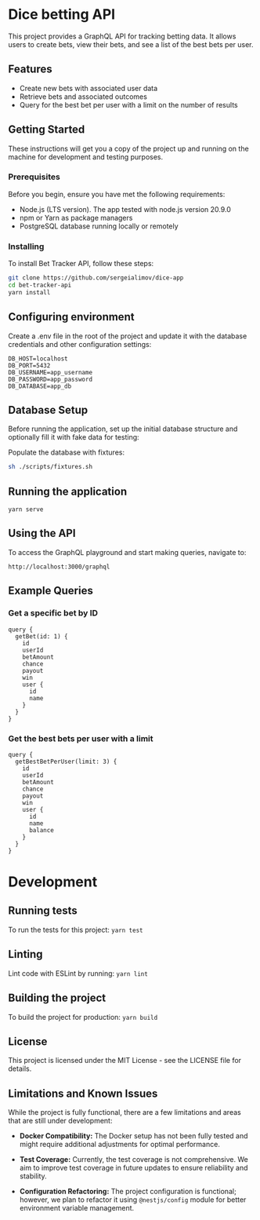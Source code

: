 # Dice betting API

This project provides a GraphQL API for tracking betting data. It allows users to create bets, view their bets, and see a list of the best bets per user.

## Features

- Create new bets with associated user data
- Retrieve bets and associated outcomes
- Query for the best bet per user with a limit on the number of results

## Getting Started

These instructions will get you a copy of the project up and running on the machine for development and testing purposes.

### Prerequisites

Before you begin, ensure you have met the following requirements:

- Node.js (LTS version). The app tested with node.js version 20.9.0
- npm or Yarn as package managers
- PostgreSQL database running locally or remotely

### Installing

To install Bet Tracker API, follow these steps:

```bash
git clone https://github.com/sergeialimov/dice-app
cd bet-tracker-api
yarn install
```

## Configuring environment
Create a .env file in the root of the project and update it with the database credentials and other configuration settings:


```
DB_HOST=localhost
DB_PORT=5432
DB_USERNAME=app_username
DB_PASSWORD=app_password
DB_DATABASE=app_db
```

## Database Setup

Before running the application, set up the initial database structure and optionally fill it with fake data for testing:

Populate the database with fixtures:
```bash
sh ./scripts/fixtures.sh
```

## Running the application
`yarn serve`


## Using the API
To access the GraphQL playground and start making queries, navigate to:

`http://localhost:3000/graphql`


## Example Queries

### Get a specific bet by ID
```
query {
  getBet(id: 1) {
    id
    userId
    betAmount
    chance
    payout
    win
    user {
      id
      name
    }
  }
}
```

### Get the best bets per user with a limit
```
query {
  getBestBetPerUser(limit: 3) {
    id
    userId
    betAmount
    chance
    payout
    win
    user {
      id
      name
      balance
    }
  }
}
```

# Development
## Running tests
To run the tests for this project:
`yarn test`

## Linting
Lint code with ESLint by running:
`yarn lint`

## Building the project
To build the project for production:
`yarn build`

## License
This project is licensed under the MIT License - see the LICENSE file for details.

## Limitations and Known Issues

While the project is fully functional, there are a few limitations and areas that are still under development:

- **Docker Compatibility:** The Docker setup has not been fully tested and might require additional adjustments for optimal performance.

- **Test Coverage:** Currently, the test coverage is not comprehensive. We aim to improve test coverage in future updates to ensure reliability and stability.

- **Configuration Refactoring:** The project configuration is functional; however, we plan to refactor it using `@nestjs/config` module for better environment variable management.

